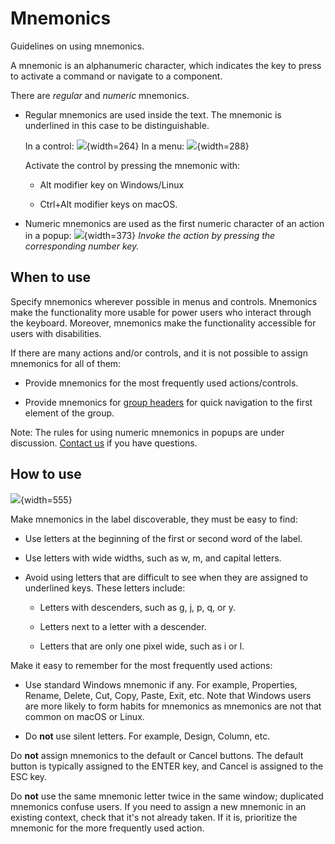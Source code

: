 <!-- Copyright 2000-2024 JetBrains s.r.o. and contributors. Use of this source code is governed by the Apache 2.0 license. -->

# Mnemonics

<link-summary>Guidelines on using mnemonics.</link-summary>

A mnemonic is an alphanumeric character, which indicates the key to press to activate a command or navigate to a component.

There are *regular* and *numeric* mnemonics.

* Regular mnemonics are used inside the text. The mnemonic is underlined in this case to be distinguishable.

  In a control:
  ![](inside.png){width=264}
  In a menu:
  ![](menu.png){width=288}

  Activate the control by pressing the mnemonic with:

    * Alt modifier key on Windows/Linux

    * Ctrl+Alt modifier keys on macOS.

* Numeric mnemonics are used as the first numeric character of an action in a popup:
  ![](first.png){width=373}
  _Invoke the action by pressing the corresponding number key._

## When to use

Specify mnemonics wherever possible in menus and controls. Mnemonics make the functionality more usable for power users who interact through the keyboard. Moreover, mnemonics make the functionality accessible for users with disabilities.

If there are many actions and/or controls, and it is not possible to assign mnemonics for all of them:

* Provide mnemonics for the most frequently used actions/controls.

* Provide mnemonics for [group headers](group_header.md) for quick navigation to the first element of the group.

Note: The rules for using numeric mnemonics in popups are under discussion. [Contact us](https://github.com/JetBrains/ui/issues) if you have questions.

## How to use

![](letters.png){width=555}

Make mnemonics in the label discoverable, they must be easy to find:

* Use letters at the beginning of the first or second word of the label.

* Use letters with wide widths, such as w, m, and capital letters.

* Avoid using letters that are difficult to see when they are assigned to underlined keys. These letters include:

    * Letters with descenders, such as g, j, p, q, or y.

    * Letters next to a letter with a descender.

    * Letters that are only one pixel wide, such as i or l.

Make it easy to remember for the most frequently used actions:

* Use standard Windows mnemonic if any. For example, Properties, Rename, Delete, Cut, Copy, Paste, Exit, etc.
  Note that Windows users are more likely to form habits for mnemonics as mnemonics are not that common on macOS or Linux.

* Do **not** use silent letters. For example, Design, Column, etc.

Do **not** assign mnemonics to the default or Cancel buttons. The default button is typically assigned to the ENTER key, and Cancel is assigned to the ESC key.

Do **not** use the same mnemonic letter twice in the same window; duplicated mnemonics confuse users. If you need to assign a new mnemonic in an existing context, check that it's not already taken. If it is, prioritize the mnemonic for the more frequently used action.

